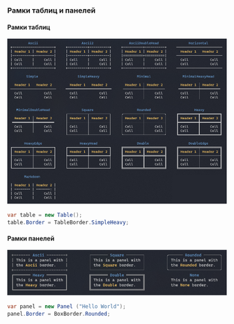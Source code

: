 ﻿### Рамки таблиц и панелей

#### Рамки таблиц

![Рамки таблиц](img/table-borders.png)

```csharp
var table = new Table();
table.Border = TableBorder.SimpleHeavy;
```

#### Рамки панелей

![Рамки панелей](img/panel-borders.png)

```csharp
var panel = new Panel ("Hello World");
panel.Border = BoxBorder.Rounded;
```
